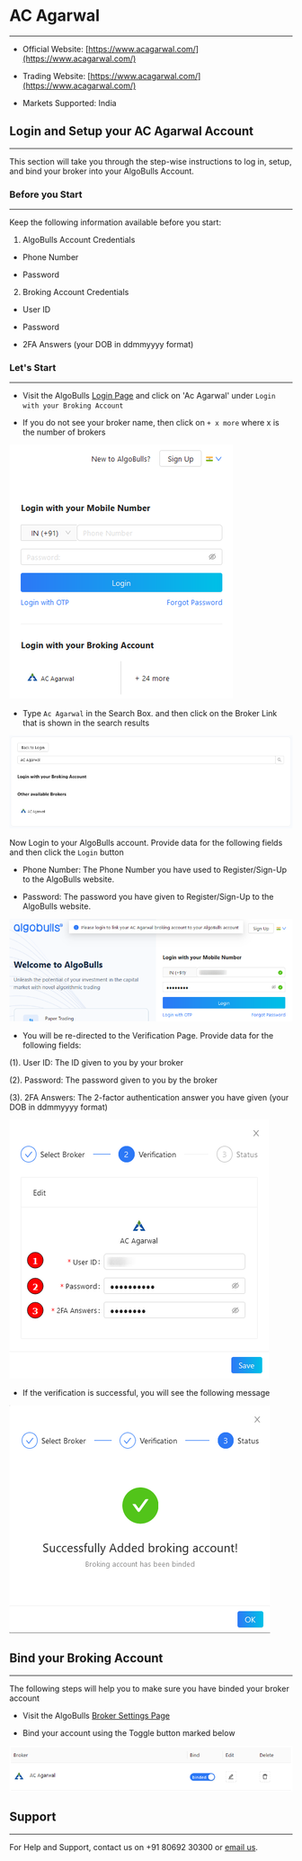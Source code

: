 # AC Agarwal
---

* Official Website: [https://www.acagarwal.com/](https://www.acagarwal.com/)

* Trading Website: [https://www.acagarwal.com/](https://www.acagarwal.com/)

* Markets Supported: India

## Login and Setup your AC Agarwal Account 
---
This section will take you through the step-wise instructions to log in, setup, and bind your broker into your AlgoBulls Account.

### Before you Start
---
Keep the following information available before you start:

1) AlgoBulls Account Credentials

* Phone Number

* Password

2) Broking Account Credentials

* User ID

* Password

* 2FA Answers (your DOB in ddmmyyyy format)

### Let's Start
---
* Visit the AlgoBulls [Login Page](https://app.algobulls.com/user/login) and click on 'Ac Agarwal' under `Login with your Broking Account`

* If you do not see your broker name, then click on `+ x more` where x is the number of brokers

[ ![Acagarwal](imgs/acagarwal/acagarwal_login_1.png "Click to Enlarge or Ctrl+Click to open in a new Tab") ](imgs/acagarwal/acagarwal_login_1.png)

* Type `Ac Agarwal` in the Search Box. and then click on the Broker Link that is shown in the search results

[ ![Acagarwal](imgs/acagarwal/acagarwal_login_2.png "Click to Enlarge or Ctrl+Click to open in a new Tab") ](imgs/acagarwal/acagarwal_login_2.png)

Now Login to your AlgoBulls account. Provide data for the following fields and then click the `Login` button

* Phone Number: The Phone Number you have used to Register/Sign-Up to the AlgoBulls website.

* Password: The password you have given to Register/Sign-Up to the AlgoBulls website.

[ ![Acagarwal](imgs/acagarwal/acagarwal_login_3.png "Click to Enlarge or Ctrl+Click to open in a new Tab") ](imgs/acagarwal/acagarwal_login_3.png)

* You will be re-directed to the Verification Page. Provide data for the following fields:

(1). User ID: The ID given to you by your broker

(2). Password: The password given to you by the broker

(3). 2FA Answers: The 2-factor authentication answer you have given (your DOB in ddmmyyyy format)

[ ![Acagarwal](imgs/acagarwal/acagarwal_login_4.png "Click to Enlarge or Ctrl+Click to open in a new Tab") ](imgs/acagarwal/acagarwal_login_4.png)

* If the verification is successful, you will see the following message

[ ![Acagarwal](imgs/acagarwal/acagarwal_login_5.png "Click to Enlarge or Ctrl+Click to open in a new Tab") ](imgs/acagarwal/acagarwal_login_5.png)

## Bind your Broking Account
---
The following steps will help you to make sure you have binded your broker account

* Visit the AlgoBulls [Broker Settings Page](https://app.algobulls.com/account/broking)

* Bind your account using the Toggle button marked below

[ ![Acagarwal](imgs/acagarwal/acagarwal_login_6.png "Click to Enlarge or Ctrl+Click to open in a new Tab") ](imgs/acagarwal/acagarwal_login_6.png)

## Support
---
For Help and Support, contact us on +91 80692 30300 or [email us](mailto:support@algobulls.com).
